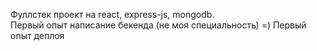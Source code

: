 Фуллстек проект на react, express-js, mongodb.  
Первый опыт написание бекенда (не моя специальность) =)
Первый опыт деплоя
